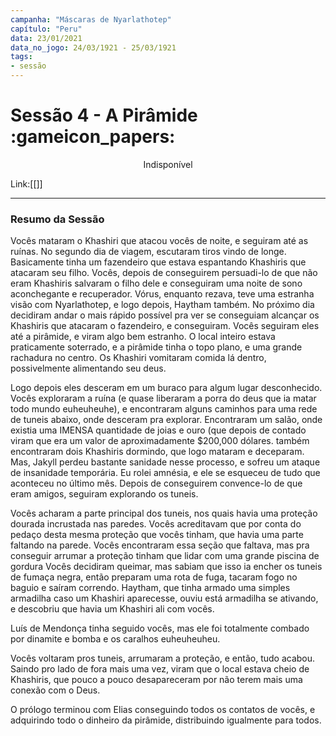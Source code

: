 ```yaml
---
campanha: "Máscaras de Nyarlathotep"
capítulo: "Peru"
data: 23/01/2021
data_no_jogo: 24/03/1921 - 25/03/1921
tags: 
- sessão
---
```

# Sessão 4 - A Pirâmide :gameicon_papers:

<div align="center">Indisponível</div>

Link:[[]]

---

### Resumo da Sessão
Vocês mataram o Khashiri que atacou vocês de noite, e seguiram até as ruínas. No segundo dia de viagem, escutaram tiros vindo de longe. Basicamente tinha um fazendeiro que estava espantando Khashiris que atacaram seu filho. Vocês, depois de conseguirem persuadi-lo de que não eram Khashiris salvaram o filho dele e conseguiram uma noite de sono aconchegante e recuperador. Vórus, enquanto rezava, teve uma estranha visão com Nyarlathotep, e logo depois, Haytham também. No próximo dia decidiram andar o mais rápido possível pra ver se conseguiam alcançar os Khashiris que atacaram o fazendeiro, e conseguiram. Vocês seguiram eles até a pirâmide, e viram algo bem estranho. O local inteiro estava praticamente soterrado, e a pirâmide tinha o topo plano, e uma grande rachadura no centro. Os Khashiri vomitaram comida lá dentro, possivelmente alimentando seu deus. 

Logo depois eles desceram em um buraco para algum lugar desconhecido. Vocês exploraram a ruína (e quase liberaram a porra do deus que ia matar todo mundo euheuheuhe), e encontraram alguns caminhos para uma rede de tuneis abaixo, onde desceram pra explorar. Encontraram um salão, onde existia uma IMENSA quantidade de joias e ouro (que depois de contado viram que era um valor de aproximadamente $200,000 dólares. também encontraram dois Khashiris dormindo, que logo mataram e deceparam. Mas, Jakyll perdeu bastante sanidade nesse processo, e sofreu um ataque de insanidade temporária. Eu rolei amnésia, e ele se esqueceu de tudo que aconteceu no último mês. Depois de conseguirem convence-lo de que eram amigos, seguiram explorando os tuneis. 

Vocês acharam a parte principal dos tuneis, nos quais havia uma proteção dourada incrustada nas paredes. Vocês acreditavam que por conta do pedaço desta mesma proteção que vocês tinham, que havia uma parte faltando na parede. Vocês encontraram essa seção que faltava, mas pra conseguir arrumar a proteção tinham que lidar com uma grande piscina de gordura Vocês decidiram queimar, mas sabiam que isso ia encher os tuneis de fumaça negra, então preparam uma rota de fuga, tacaram fogo no baguio e saíram correndo. Haytham, que tinha armado uma simples armadilha caso um Khashiri aparecesse, ouviu está armadilha se ativando, e descobriu que havia um Khashiri ali com vocês. 

Luís de Mendonça tinha seguido vocês, mas ele foi totalmente combado por dinamite e bomba e os caralhos euheuheuheu.

Vocês voltaram pros tuneis, arrumaram a proteção, e então, tudo acabou. Saindo pro lado de fora mais uma vez, viram que o local estava cheio de Khashiris, que pouco a pouco desapareceram por não terem mais uma conexão com o Deus.

O prólogo terminou com Elias conseguindo todos os contatos de vocês, e adquirindo todo o dinheiro da pirâmide, distribuindo igualmente para todos.


